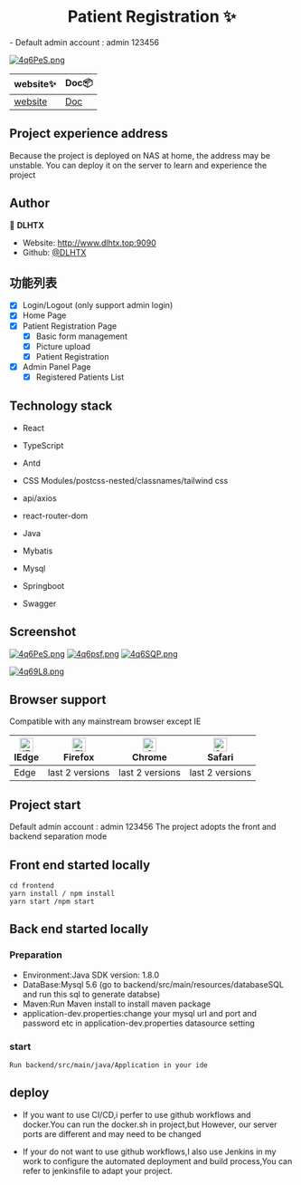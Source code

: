 <!--
 * @Author: DLHTX
 * @Date: 2021-10-02 19:02:00
 * @LastEditTime: 2021-10-03 12:26:38
 * @LastEditors: DLHTX
 * @Description: In User Settings Edit
 * @FilePath: \chrome extensionf:\Desktop\Patient Registration\README.md
-->
<h1 align="center">Patient Registration ✨</h1>
- Default admin account : admin 123456

[![4q6PeS.png](https://z3.ax1x.com/2021/10/03/4q6PeS.png)](https://imgtu.com/i/4q6PeS)

| website✨     |   Doc📦  |  
| ----------- | ----------- | 
| [website](http://www.dlhtx.top:9090) | [Doc](http://www.dlhtx.top:3002/swagger-ui.html#/file-controller) 

## Project experience address
Because the project is deployed on NAS at home, the address may be unstable. You can deploy it on the server to learn and experience the project

## Author
👤 **DLHTX**

* Website: http://www.dlhtx.top:9090
* Github: [@DLHTX](https://github.com/DLHTX/)


## 功能列表
- [x] Login/Logout (only support admin login)
- [x] Home Page
- [x] Patient Registration Page
  - [x] Basic form management
  - [x] Picture upload 
  - [x] Patient Registration
- [x] Admin Panel Page
  - [x] Registered Patients List
  
## Technology stack
- React
- TypeScript
- Antd
- CSS Modules/postcss-nested/classnames/tailwind css
- api/axios
- react-router-dom

- Java
- Mybatis
- Mysql
- Springboot
- Swagger
## Screenshot
[![4q6PeS.png](https://z3.ax1x.com/2021/10/03/4q6PeS.png)](https://imgtu.com/i/4q6PeS)
[![4q6psf.png](https://z3.ax1x.com/2021/10/03/4q6psf.png)](https://imgtu.com/i/4q6psf)
[![4q6SQP.png](https://z3.ax1x.com/2021/10/03/4q6SQP.png)](https://imgtu.com/i/4q6SQP)

[![4q69L8.png](https://z3.ax1x.com/2021/10/03/4q69L8.png)](https://imgtu.com/i/4q69L8)

## Browser support

Compatible with any mainstream browser except IE

| [<img src="https://raw.githubusercontent.com/alrra/browser-logos/master/src/edge/edge_48x48.png" alt="IE / Edge" width="24px" height="24px" />](https://godban.github.io/browsers-support-badges/)</br>IEdge | [<img src="https://raw.githubusercontent.com/alrra/browser-logos/master/src/firefox/firefox_48x48.png" alt="Firefox" width="24px" height="24px" />](https://godban.github.io/browsers-support-badges/)</br>Firefox | [<img src="https://raw.githubusercontent.com/alrra/browser-logos/master/src/chrome/chrome_48x48.png" alt="Chrome" width="24px" height="24px" />](https://godban.github.io/browsers-support-badges/)</br>Chrome | [<img src="https://raw.githubusercontent.com/alrra/browser-logos/master/src/safari/safari_48x48.png" alt="Safari" width="24px" height="24px" />](https://godban.github.io/browsers-support-badges/)</br>Safari |
| ------------------------------------------------------------ | ------------------------------------------------------------ | ------------------------------------------------------------ | ------------------------------------------------------------ |
| Edge                                                         | last 2 versions                                              | last 2 versions                                              | last 2 versions                                              |


## Project start
Default admin account : admin 123456
The project adopts the front and backend separation mode

## Front end started locally

```
cd frontend
yarn install / npm install
yarn start /npm start
```

## Back end started locally
### Preparation
- Environment:Java SDK version: 1.8.0
- DataBase:Mysql 5.6 (go to backend/src/main/resources/databaseSQL and run this sql to generate databse)
- Maven:Run Maven install to install maven package
- application-dev.properties:change your mysql url and port and password etc in application-dev.properties datasource setting
### start
```
Run backend/src/main/java/Application in your ide
```
## deploy
- If you want to use CI/CD,i perfer to use github workflows and docker.You can run the docker.sh in project,but However, our server ports are different and may need to be changed

- If your do not want to use github workflows,I also use Jenkins in my work to configure the automated deployment and build process,You can refer to jenkinsfile to adapt your project.